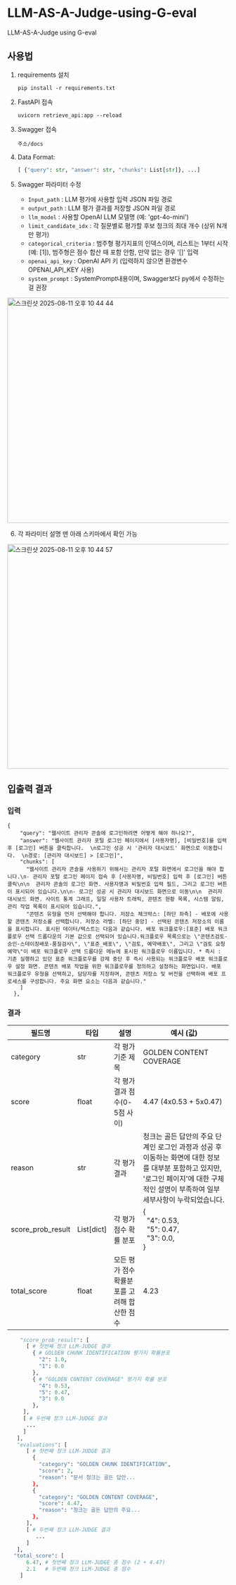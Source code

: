 # LLM-AS-A-Judge-using-G-eval
LLM-AS-A-Judge using G-eval


## 사용법
1. requirements 설치
   ```
   pip install -r requirements.txt
   ```
2. FastAPI 접속
   ```
   uvicorn retrieve_api:app --reload
   ```
   
3. Swagger 접속
   ```
   주소/docs 
   ```
   
4. Data Format:
   ```Python
   [ {"query": str, "answer": str, "chunks": List[str]}, ...]
   ```
   
5. Swagger 파라미터 수정
   - ```Input_path```  : LLM 평가에 사용할 입력 JSON 파일 경로
   - ```output_path``` : LLM 평가 결과를 저장할 JSON 파일 경로
   - ```llm_model```   : 사용할 OpenAI LLM 모델명 (예: 'gpt-4o-mini')
   - ```limit_candidate_idx``` : 각 질문별로 평가할 후보 청크의 최대 개수 (상위 N개만 평가)
   - ```categorical_criteria``` : 범주형 평가지표의 인덱스이며, 리스트는 1부터 시작 (예: [1]), 범주형은 점수 합산 때 포함 안함, 만약 없는 경우 '[]' 입력
   - ```openai_api_key``` : OpenAI API 키 (입력하지 않으면 환경변수 OPENAI_API_KEY 사용)
   - ```system_prompt``` : SystemPrompt내용이며, Swagger보다 py에서 수정하는걸 권장
<img width="1442" height="512" alt="스크린샷 2025-08-11 오후 10 44 44" src="https://github.com/user-attachments/assets/4d0447a9-f0e2-4d9f-8fbf-f723d4050d29" />


6. 각 파라미터 설명 맨 아래 스키마에서 확인 가능
<img width="729" height="511" alt="스크린샷 2025-08-11 오후 10 44 57" src="https://github.com/user-attachments/assets/5a6d80df-f696-4fba-a271-f927f1fa14d0" />

## 입출력 결과

### 입력
```
{
    "query": "웹사이트 관리자 콘솔에 로그인하려면 어떻게 해야 하나요?",
    "answer": "웹사이트 관리자 포털 로그인 페이지에서 [사용자명], [비밀번호]를 입력 후 [로그인] 버튼을 클릭합니다.  \n로그인 성공 시 '관리자 대시보드' 화면으로 이동합니다.  \n경로: [관리자 대시보드] > [로그인]",
    "chunks": [
      "웹사이트 관리자 콘솔을 사용하기 위해서는 관리자 포털 화면에서 로그인을 해야 합니다.\n- 관리자 포털 로그인 페이지 접속 후 [사용자명, 비밀번호] 입력 후 [로그인] 버튼 클릭\n\n  관리자 콘솔의 로그인 화면. 사용자명과 비밀번호 입력 필드, 그리고 로그인 버튼이 표시되어 있습니다.\n\n- 로그인 성공 시 관리자 대시보드 화면으로 이동\n\n  관리자 대시보드 화면. 사이트 통계 그래프, 일일 사용자 트래픽, 콘텐츠 현황 목록, 시스템 알림, 관리 작업 목록이 표시되어 있습니다.",
      "콘텐츠 유형을 먼저 선택해야 합니다. 저장소 체크박스: [하단 좌측] - 배포에 사용할 콘텐츠 저장소를 선택합니다. 저장소 라벨: [하단 중앙] - 선택된 콘텐츠 저장소의 이름을 표시합니다. 표시된 데이터/텍스트는 다음과 같습니다. 배포 워크플로우:[표준] 배포 워크플로우 선택 드롭다운의 기본 값으로 선택되어 있습니다.워크플로우 목록으로는 \"콘텐츠검토-승인-스테이징배포-품질검사\", \"표준_배포\", \"검토, 예약배포\", 그리고 \"검토 요청 예약\"이 배포 워크플로우 선택 드롭다운 메뉴에 표시된 워크플로우 이름입니다. * 즉시 : 기존 실행하고 있던 표준 워크플로우를 강제 중단 후 즉시 사용되는 워크플로우 배포 워크플로우 설정 화면. 콘텐츠 배포 작업을 위한 워크플로우를 정의하고 설정하는 화면입니다. 배포 워크플로우 유형을 선택하고, 담당자를 지정하며, 콘텐츠 저장소 및 버전을 선택하여 배포 프로세스를 구성합니다. 주요 화면 요소는 다음과 같습니다."
    ]
  },
```

### 결과
| **필드명**             | **타입**      | **설명**                    | **예시 (값)**                                                                                                 |
| ------------------- | ----------- | ------------------------- | ---------------------------------------------------------------------------------------------------------- |
| category            | str         | 각 평가 기준 제목                  | GOLDEN CONTENT COVERAGE                                                                                    |
| score               | float       | 각 평가 결과 점수(0-5점 사이)         | 4.47 (4x0.53 + 5x0.47)                                                                                                       |
| reason              | str         | 각 평가 결과                     | 청크는 골든 답안의 주요 단계인 로그인 과정과 성공 후 이동하는 화면에 대한 정보를 대부분 포함하고 있지만, '로그인 페이지'에 대한 구체적인 설명이 부족하여 일부 세부사항이 누락되었습니다. |
| score\_prob\_result | List\[dict] | 각 평가 점수 확률 분포             | {<br>  "4": 0.53,<br>  "5": 0.47,<br>  "3": 0.0,<br>}                        |
| total\_score        | float       | 모든 평가 점수 확률분포를 고려해 합산한 점수 | 4.23                                                                                                       |
```python
    "score_prob_result": [
      [ # 첫번째 청크 LLM-JUDGE 결과
        { # GOLDEN CHUNK IDENTIFICATION 평가지 확률분포
          "2": 1.0,
          "1": 0.0
        },
        { # "GOLDEN CONTENT COVERAGE" 평가지 확률 분포
          "4": 0.53,
          "5": 0.47,
          "3": 0.0
        },
     ],
     [ # 두번째 청크 LLM-JUDGE 결과
      ...
     ]
   ],
   "evaluations": [
      [ # 첫번째 청크 LLM-JUDGE 결과
        {
          "category": "GOLDEN CHUNK IDENTIFICATION",
          "score": 2,
          "reason": "문서 청크는 골든 답안...
        },
        {
          "category": "GOLDEN CONTENT COVERAGE",
          "score": 4.47,
          "reason": "청크는 골든 답안의 주요...
        },
      ],
      [ # 두번째 청크 LLM-JUDGE 결과
         ...
      ]
   ],
  "total_score": [
      6.47, # 첫번째 청크 LLM-JUDGE 총 점수 (2 + 4.47)
      2.1   # 두번째 청크 LLM-JUDGE 총 점수
    ]
```


